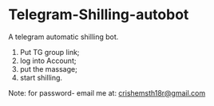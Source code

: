 # Telegram-Shilling-autobot
A telegram automatic shilling bot.
1. Put TG group link;
2. log into Account;
3. put the massage;
4. start shilling.

Note: for password- email me at: crishemsth18r@gmail.com
